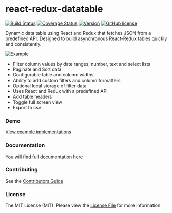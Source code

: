 # react-redux-datatable

[![Build Status](https://travis-ci.org/sean-ww/react-redux-datatable.svg?branch=master)](https://travis-ci.org/sean-ww/react-redux-datatable)
[![Coverage Status](https://coveralls.io/repos/github/sean-ww/react-redux-datatable/badge.svg?branch=master)](https://coveralls.io/github/sean-ww/react-redux-datatable?branch=master)
[![Version](https://img.shields.io/npm/v/react-redux-datatable.svg)](https://www.npmjs.org/package/react-redux-datatable)
[![GitHub license](https://img.shields.io/badge/license-MIT-blue.svg)](https://raw.githubusercontent.com/sean-ww/react-redux-datatable/master/LICENSE)

Dynamic data table using React and Redux that fetches JSON from a predefined API. Designed to build asynchronous React-Redux tables quickly and consistently.

[![Example](https://github.com/sean-ww/react-redux-datatable/raw/master/react-redux-datatable.png)](https://sean-ww.github.io/react-redux-datatable/demo/?selectedKind=General%20Demo&selectedStory=Advanced%20Features&full=0&addons=0&stories=1&panelRight=0)

* Filter column values by date ranges, number, text and select lists
* Paginate and Sort data
* Configurable table and column widths
* Ability to add custom filters and column formatters
* Optional local storage of filter data
* Uses React and Redux with a predefined API
* Add table headers
* Toggle full screen view
* Export to csv

### Demo

[View example implementations](https://sean-ww.github.io/react-redux-datatable/demo/?selectedKind=General%20Demo&selectedStory=Advanced%20Features&full=0&addons=0&stories=1&panelRight=0)

### Documentation

[You will find full documentation here](https://sean-ww.github.io/react-redux-datatable)

### Contributing

See the [Contributors Guide](https://github.com/sean-ww/react-redux-datatable/blob/master/CONTRIBUTING.md)

### License

The MIT License (MIT). Please view the [License File](https://github.com/sean-ww/react-redux-datatable/blob/master/LICENSE) for more information.
